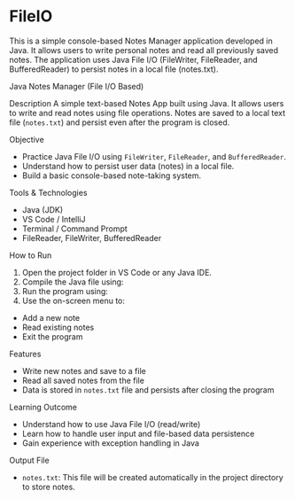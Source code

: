 # FileIO
This is a simple console-based Notes Manager application developed in Java. It allows users to write personal notes and read all previously saved notes. The application uses Java File I/O (FileWriter, FileReader, and BufferedReader) to persist notes in a local file (notes.txt). 

 Java Notes Manager (File I/O Based)

 Description
A simple text-based Notes App built using Java. It allows users to write and read notes using file operations. Notes are saved to a local text file (`notes.txt`) and persist even after the program is closed.

 Objective
- Practice Java File I/O using `FileWriter`, `FileReader`, and `BufferedReader`.
- Understand how to persist user data (notes) in a local file.
- Build a basic console-based note-taking system.

 Tools & Technologies
- Java (JDK)
- VS Code / IntelliJ
- Terminal / Command Prompt
- FileReader, FileWriter, BufferedReader

 How to Run
1. Open the project folder in VS Code or any Java IDE.
2. Compile the Java file using:
3. Run the program using:
4. Use the on-screen menu to:
- Add a new note
- Read existing notes
- Exit the program

Features
-  Write new notes and save to a file
-  Read all saved notes from the file
-  Data is stored in `notes.txt` file and persists after closing the program

 Learning Outcome
- Understand how to use Java File I/O (read/write)
- Learn how to handle user input and file-based data persistence
- Gain experience with exception handling in Java

Output File
- `notes.txt`: This file will be created automatically in the project directory to store notes.


